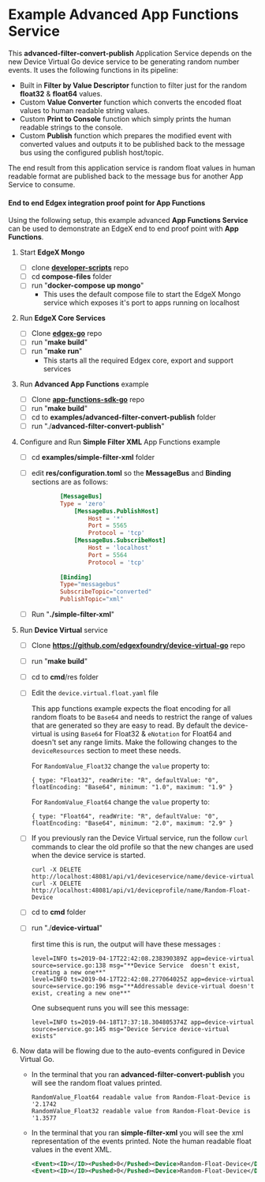 # Example Advanced App Functions Service 

This **advanced-filter-convert-publish** Application Service depends on the new Device Virtual Go device service to be generating random number events. It uses the following functions in its pipeline:

- Built in **Filter by Value Descriptor** function to filter just for the random **float32** & **float64** values.
- Custom **Value Converter** function which converts the encoded float values to human readable string values.
- Custom **Print to Console** function which simply prints the human readable strings to the console.
- Custom **Publish** function which prepares the modified event with converted values and outputs it to be published back to the message bus using the configured publish host/topic.

The end result from this application service is random float values in human readable format are published back to the message bus for another App Service to consume.

#### End to end Edgex integration proof point for App Functions

Using the following setup, this example advanced **App Functions Service** can be used to demonstrate an EdgeX end to end proof point with **App Functions**.

1. Start **EdgeX Mongo**

   - [ ] clone **[developer-scripts](https://github.com/edgexfoundry/developer-scripts)** repo
   - [ ] cd **compose-files** folder
   - [ ] run "**docker-compose up mongo**"
        - This uses the default compose file to start the EdgeX Mongo service which exposes it's port to apps running on localhost

2. Run **EdgeX Core Services**

   - [ ] Clone **[edgex-go](https://github.com/edgexfoundry/edgex-go)** repo
   - [ ] run "**make build**"
   - [ ] run "**make run**"
     - This starts all the required Edgex core, export and support services 

3. Run **Advanced App Functions** example

   - [ ] Clone **[app-functions-sdk-go](https://github.com/antoniomtz/app-functions-sdk-go)** repo
   - [ ] run "**make build**"
   - [ ] cd to **examples/advanced-filter-convert-publish** folder
   - [ ] run "./**advanced-filter-convert-publish**"

4. Configure and Run **Simple Filter XML** App Functions example

   - [ ] cd **examples/simple-filter-xml** folder

   - [ ] edit **res/configuration.toml** so the **MessageBus** and **Binding** sections are as follows:

     ```toml
             [MessageBus]
             Type = 'zero'
                 [MessageBus.PublishHost]
                     Host = '*'
                     Port = 5565
                     Protocol = 'tcp'
                 [MessageBus.SubscribeHost]
                     Host = 'localhost'
                     Port = 5564
                     Protocol = 'tcp'
                 
             [Binding]
             Type="messagebus"
             SubscribeTopic="converted"
             PublishTopic="xml"
     ```

   - [ ] Run "**./simple-filter-xml**"

5. Run **Device Virtual** service

   - [ ] Clone **<https://github.com/edgexfoundry/device-virtual-go>** repo

   - [ ] run "**make build**"

   - [ ] cd to **cmd**/res folder

   - [ ] Edit the `device.virtual.float.yaml` file
   
      This app functions example expects the float encoding for all random floats to be `Base64` and needs to restrict the range of values that are generated so they are easy to read. By default the device-virtual is using `Base64` for Float32 & `eNotation` for Float64 and doesn't set any range limits. Make the following changes to the `deviceResources` section to meet these needs.
   
      For `RandomValue_Float32` change the `value` property to:

      ```
      { type: "Float32", readWrite: "R", defaultValue: "0", floatEncoding: "Base64", minimum: "1.0", maximum: "1.9" }
      ```
   
      For `RandomValue_Float64` change the `value` property to:
   
      ```
      { type: "Float64", readWrite: "R", defaultValue: "0", floatEncoding: "Base64", minimum: "2.0", maximum: "2.9" }
      ```
   
   - [ ] If you previously ran the Device Virtual service, run the follow `curl` commands to clear the old profile so that the new changes are used when the device service is started.
   
      ```
      curl -X DELETE http://localhost:48081/api/v1/deviceservice/name/device-virtual
      curl -X DELETE http://localhost:48081/api/v1/deviceprofile/name/Random-Float-Device
      ```
   
   - [ ] cd to **cmd** folder
   
   - [ ] run "./**device-virtual**"
   
      first time this is run, the output will have these messages :
        ```text
        level=INFO ts=2019-04-17T22:42:08.238390389Z app=device-virtual source=service.go:138 msg="**Device Service  doesn't exist, creating a new one**"
        level=INFO ts=2019-04-17T22:42:08.277064025Z app=device-virtual source=service.go:196 msg="**Addressable device-virtual doesn't exist, creating a new one**"
        ```
   
      One subsequent runs you will see this message:
     
        ```text
        level=INFO ts=2019-04-18T17:37:18.304805374Z app=device-virtual source=service.go:145 msg="Device Service device-virtual exists"
        ```
   
6. Now data will be flowing due to the auto-events configured in Device Virtual Go.

   - In the terminal that you ran **advanced-filter-convert-publish** you will see the random float values printed.

        ```text
        RandomValue_Float64 readable value from Random-Float-Device is '2.1742
        RandomValue_Float32 readable value from Random-Float-Device is '1.3577
        ```

   - In the terminal that you ran **simple-filter-xml** you will see the xml representation of the events printed. Note the human readable float values in the event XML.
        ```xml
        <Event><ID></ID><Pushed>0</Pushed><Device>Random-Float-Device</Device><Created>0</Created><Modified>0</Modified><Origin>1555609767442</Origin><Readings><Id>835c5541-d4d2-42a8-8937-8b24b4308d3f</Id><Pushed>0</Pushed><Created>0</Created><Origin>1555609767411</Origin><Modified>0</Modified><Device>Random-Float-Device</Device><Name>RandomValue_Float64</Name><Value>2.1742</Value><BinaryValue></BinaryValue></Readings></Event>
        <Event><ID></ID><Pushed>0</Pushed><Device>Random-Float-Device</Device><Created>0</Created><Modified>0</Modified><Origin>1555609797452</Origin><Readings><Id>21c8ccdc-3438-4baa-8fab-23a63bf4fa18</Id><Pushed>0</Pushed><Created>0</Created><Origin>1555609797419</Origin><Modified>0</Modified><Device>Random-Float-Device</Device><Name>RandomValue_Float32</Name><Value>1.3577</Value><BinaryValue></BinaryValue></Readings></Event>
        ```
